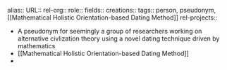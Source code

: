 alias::
URL::
rel-org::
role::
fields::
creations::
tags:: person, pseudonym, [[Mathematical Holistic Orientation-based Dating Method]]
rel-projects::

- A pseudonym for seemingly a group of researchers working on alternative civlization theory using a novel dating technique driven by mathematics
- [[Mathematical Holistic Orientation-based Dating Method]]
-
